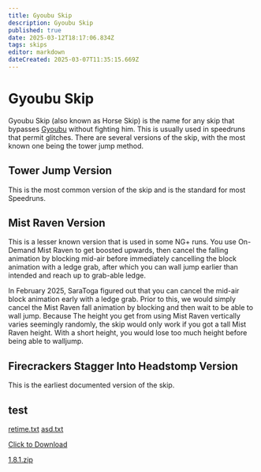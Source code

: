 ```yaml
---
title: Gyoubu Skip
description: Gyoubu Skip
published: true
date: 2025-03-12T18:17:06.834Z
tags: skips
editor: markdown
dateCreated: 2025-03-07T11:35:15.669Z
---
```


# Gyoubu Skip

Gyoubu Skip (also known as Horse Skip) is the name for any skip that bypasses [Gyoubu](/Gyoubu-Oniwa) without fighting him. This is usually used in speedruns that permit glitches. There are several versions of the skip, with the most known one being the tower jump method.

## Tower Jump Version

This is the most common version of the skip and is the standard for most Speedruns.

## Mist Raven Version

This is a lesser known version that is used in some NG+ runs. You use On-Demand Mist Raven to get boosted upwards, then cancel the falling animation by blocking mid-air before immediately cancelling the block animation with a ledge grab, after which you can wall jump earlier than intended and reach up to grab-able ledge.

In February 2025, SaraToga figured out that you can cancel the mid-air block animation early with a ledge grab. Prior to this, we would simply cancel the Mist Raven fall animation by blocking and then wait to be able to wall jump. Because The height you get from using Mist Raven vertically varies seemingly randomly, the skip would only work if you got a tall Mist Raven height. With a short height, you would lose too much height before being able to walljump.

## Firecrackers Stagger Into Headstomp Version
This is the earliest documented version of the skip.



## test
[retime.txt](/retime.txt)
[asd.txt](/asd.txt)



<a href="asd.txt" download>Click to Download</a>


[1.8.1.zip](/1.8.1.zip)